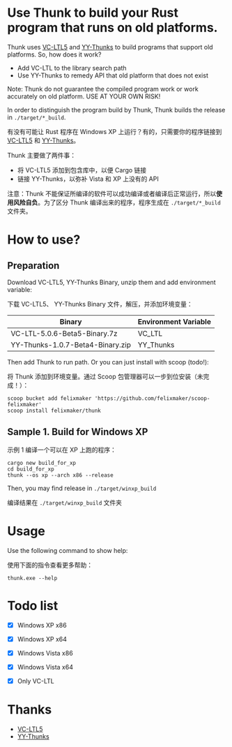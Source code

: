 # Use Thunk to build your Rust program that runs on old platforms.

Thunk uses [VC-LTL5](https://github.com/Chuyu-Team/VC-LTL5) and [YY-Thunks](https://github.com/Chuyu-Team/YY-Thunks) to build programs that support old platforms. So, how does it work?

 - Add VC-LTL to the library search path
 - Use YY-Thunks to remedy API that old platform that does not exist

Note: Thunk do not guarantee the compiled program work or work accurately on old platform. USE AT YOUR OWN RISK!

In order to distinguish the program build by Thunk, Thunk builds the release in `./target/*_build`.

有没有可能让 Rust 程序在 Windows XP 上运行？有的，只需要你的程序链接到 [VC-LTL5](https://github.com/Chuyu-Team/VC-LTL5) 和 [YY-Thunks](https://github.com/Chuyu-Team/YY-Thunks)。

Thunk 主要做了两件事：

 - 将 VC-LTL5 添加到包含库中，以便 Cargo 链接
 - 链接 YY-Thunks，以弥补 Vista 和 XP 上没有的 API

注意：Thunk 不能保证所编译的软件可以成功编译或者编译后正常运行，所以**使用风险自负**。为了区分 Thunk 编译出来的程序，程序生成在 `./target/*_build` 文件夹。

# How to use?

## Preparation

Download VC-LTL5, YY-Thunks Binary, unzip them and add environment variable:

下载 VC-LTL5、 YY-Thunks Binary 文件，解压，并添加环境变量：

| Binary | Environment Variable |
| --- | ---|
| VC-LTL-5.0.6-Beta5-Binary.7z | VC_LTL |
| YY-Thunks-1.0.7-Beta4-Binary.zip | YY_Thunks |

Then add Thunk to run path. Or you can just install with scoop (todo!):

将 Thunk 添加到环境变量。通过 Scoop 包管理器可以一步到位安装（未完成！）：

```
scoop bucket add felixmaker 'https://github.com/felixmaker/scoop-felixmaker'
scoop install felixmaker/thunk
```

## Sample 1. Build for Windows XP

示例 1 编译一个可以在 XP 上跑的程序：

```
cargo new build_for_xp
cd build_for_xp
thunk --os xp --arch x86 --release
```

Then, you may find release in `./target/winxp_build`

编译结果在 `./target/winxp_build` 文件夹

# Usage

Use the following command to show help:

使用下面的指令查看更多帮助：

```
thunk.exe --help
```


# Todo list

 - [x] Windows XP x86
 - [x] Windows XP x64
 - [x] Windows Vista x86
 - [x] Windows Vista x64
 - [x] Only VC-LTL


# Thanks
 
 - [VC-LTL5](https://github.com/Chuyu-Team/VC-LTL5)
 - [YY-Thunks](https://github.com/Chuyu-Team/YY-Thunks)
